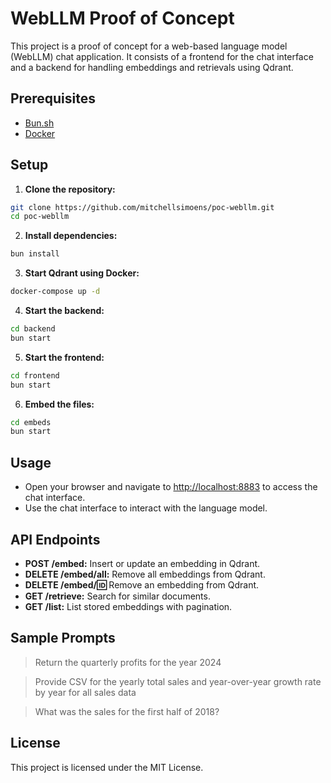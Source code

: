 # WebLLM Proof of Concept

This project is a proof of concept for a web-based language model (WebLLM) chat application. It consists of a frontend for the chat interface and a backend for handling embeddings and retrievals using Qdrant.

## Prerequisites

- [Bun.sh](https://bun.sh/)
- [Docker](https://www.docker.com/)

## Setup

1. **Clone the repository:**

  ```sh
  git clone https://github.com/mitchellsimoens/poc-webllm.git
  cd poc-webllm
  ```

2. **Install dependencies:**

  ```sh
  bun install
  ```

3. **Start Qdrant using Docker:**

  ```sh
  docker-compose up -d
  ```

4. **Start the backend:**

  ```sh
  cd backend
  bun start
  ```

5. **Start the frontend:**

  ```sh
  cd frontend
  bun start
  ```

6. **Embed the files:**

  ```sh
  cd embeds
  bun start
  ```

## Usage

- Open your browser and navigate to <http://localhost:8883> to access the chat interface.
- Use the chat interface to interact with the language model.

## API Endpoints

- **POST /embed:** Insert or update an embedding in Qdrant.
- **DELETE /embed/all:** Remove all embeddings from Qdrant.
- **DELETE /embed/:id:** Remove an embedding from Qdrant.
- **GET /retrieve:** Search for similar documents.
- **GET /list:** List stored embeddings with pagination.

## Sample Prompts

> Return the quarterly profits for the year 2024

> Provide CSV for the yearly total sales and year-over-year growth rate by year for all sales data

> What was the sales for the first half of 2018?

## License

This project is licensed under the MIT License.
